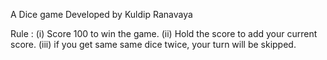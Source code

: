 A Dice game Developed by Kuldip Ranavaya

Rule : (i) Score 100 to win the game. (ii) Hold the score to add your current score. (iii) if you get same same dice twice, your turn will be skipped. 
